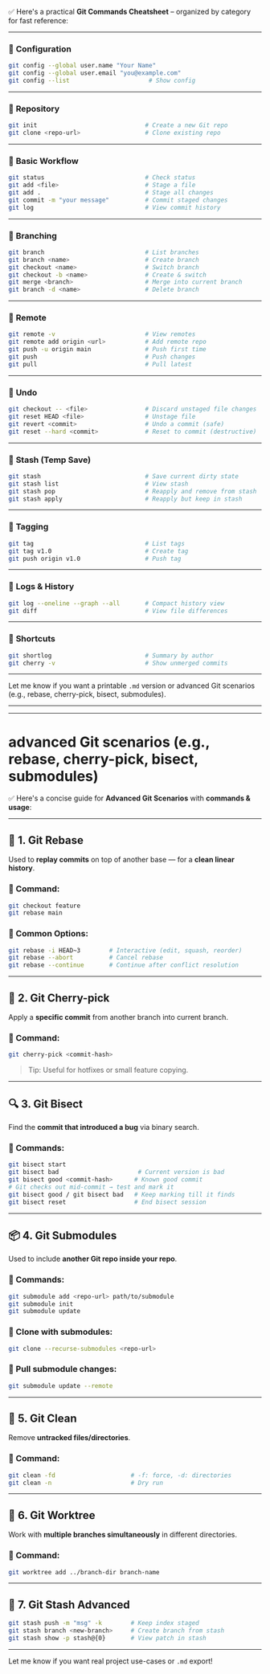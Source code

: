 ✅ Here's a practical **Git Commands Cheatsheet** – organized by category for fast reference:

---

### 🔹 **Configuration**

```bash
git config --global user.name "Your Name"
git config --global user.email "you@example.com"
git config --list                      # Show config
```

---

### 🔹 **Repository**

```bash
git init                              # Create a new Git repo
git clone <repo-url>                  # Clone existing repo
```

---

### 🔹 **Basic Workflow**

```bash
git status                            # Check status
git add <file>                        # Stage a file
git add .                             # Stage all changes
git commit -m "your message"          # Commit staged changes
git log                               # View commit history
```

---

### 🔹 **Branching**

```bash
git branch                            # List branches
git branch <name>                     # Create branch
git checkout <name>                   # Switch branch
git checkout -b <name>                # Create & switch
git merge <branch>                    # Merge into current branch
git branch -d <name>                  # Delete branch
```

---

### 🔹 **Remote**

```bash
git remote -v                         # View remotes
git remote add origin <url>           # Add remote repo
git push -u origin main               # Push first time
git push                              # Push changes
git pull                              # Pull latest
```

---

### 🔹 **Undo**

```bash
git checkout -- <file>                # Discard unstaged file changes
git reset HEAD <file>                 # Unstage file
git revert <commit>                   # Undo a commit (safe)
git reset --hard <commit>             # Reset to commit (destructive)
```

---

### 🔹 **Stash (Temp Save)**

```bash
git stash                             # Save current dirty state
git stash list                        # View stash
git stash pop                         # Reapply and remove from stash
git stash apply                       # Reapply but keep in stash
```

---

### 🔹 **Tagging**

```bash
git tag                               # List tags
git tag v1.0                          # Create tag
git push origin v1.0                  # Push tag
```

---

### 🔹 **Logs & History**

```bash
git log --oneline --graph --all       # Compact history view
git diff                              # View file differences
```

---

### 🔹 **Shortcuts**

```bash
git shortlog                          # Summary by author
git cherry -v                         # Show unmerged commits
```

---

Let me know if you want a printable `.md` version or advanced Git scenarios (e.g., rebase, cherry-pick, bisect, submodules).


---
---

# advanced Git scenarios (e.g., rebase, cherry-pick, bisect, submodules)

✅ Here's a concise guide for **Advanced Git Scenarios** with **commands & usage**:

---

## 🔁 1. **Git Rebase**

Used to **replay commits** on top of another base — for a **clean linear history**.

### 🔹 Command:

```bash
git checkout feature
git rebase main
```

### 🔹 Common Options:

```bash
git rebase -i HEAD~3        # Interactive (edit, squash, reorder)
git rebase --abort          # Cancel rebase
git rebase --continue       # Continue after conflict resolution
```

---

## 🍒 2. **Git Cherry-pick**

Apply a **specific commit** from another branch into current branch.

### 🔹 Command:

```bash
git cherry-pick <commit-hash>
```

> Tip: Useful for hotfixes or small feature copying.

---

## 🔍 3. **Git Bisect**

Find the **commit that introduced a bug** via binary search.

### 🔹 Commands:

```bash
git bisect start
git bisect bad                      # Current version is bad
git bisect good <commit-hash>      # Known good commit
# Git checks out mid-commit → test and mark it
git bisect good / git bisect bad   # Keep marking till it finds
git bisect reset                   # End bisect session
```

---

## 📦 4. **Git Submodules**

Used to include **another Git repo inside your repo**.

### 🔹 Commands:

```bash
git submodule add <repo-url> path/to/submodule
git submodule init
git submodule update
```

### 🔹 Clone with submodules:

```bash
git clone --recurse-submodules <repo-url>
```

### 🔹 Pull submodule changes:

```bash
git submodule update --remote
```

---

## 🧹 5. **Git Clean**

Remove **untracked files/directories**.

### 🔹 Command:

```bash
git clean -fd                     # -f: force, -d: directories
git clean -n                      # Dry run
```

---

## 📎 6. **Git Worktree**

Work with **multiple branches simultaneously** in different directories.

### 🔹 Command:

```bash
git worktree add ../branch-dir branch-name
```

---

## 📌 7. **Git Stash Advanced**

```bash
git stash push -m "msg" -k        # Keep index staged
git stash branch <new-branch>     # Create branch from stash
git stash show -p stash@{0}       # View patch in stash
```

---

Let me know if you want real project use-cases or `.md` export!

